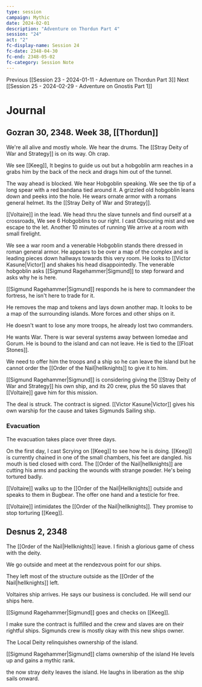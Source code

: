 ```yaml
---
type: session
campaign: Mythic
date: 2024-02-01
description: "Adventure on Thordun Part 4"
session: "24"
act: "2"
fc-display-name: Session 24
fc-date: 2348-04-30
fc-end: 2348-05-02
fc-category: Session Note
---
```

Previous [[Session 23 - 2024-01-11 - Adventure on Thordun Part 3]]
Next [[Session 25 - 2024-02-29 - Adventure on Gnostis Part 1]]

# Journal
## Gozran 30, 2348. Week 38, [[Thordun]]
We're all alive and mostly whole.
We hear the drums. The [[Stray Deity of War and Strategy]] is on its way. Oh crap.

We see [[Keeg]], It begins to guide us out but a hobgoblin arm reaches in a grabs him by the back of the neck and drags him out of the tunnel.

The way ahead is blocked. We hear Hobgoblin speaking. We see the tip of a long spear with a red bandana tied around it. A grizzled old hobgoblin leans down and peeks into the hole. He wears ornate armor with a romans general helmet. Its the [[Stray Deity of War and Strategy]].

[[Voltaire]] in the lead. We head thru the slave tunnels and find ourself at a crossroads, We see 6 Hobgoblins to our right. I cast Obscuring mist and we escape to the let. Another 10 minutes of running We arrive at a room with small firelight.

We see a war room and a venerable Hobgoblin stands there dressed in roman general armor. He appears to be over a map of the complex and is leading pieces down hallways towards this very room. He looks to [[Victor Kasune|Victor]] and shakes his head disappointedly. The venerable hobgoblin asks [[Sigmund Ragehammer|Sigmund]] to step forward and asks why he is here.

[[Sigmund Ragehammer|Sigmund]] responds he is here to commandeer the fortress, he isn't here to trade for it.

He removes the map and tokens and lays down another map. It looks to be a map of the surrounding islands. More forces and other ships on it.

He doesn't want to lose any more troops, he already lost two commanders. 

He wants War. There is war several systems away between Iomedae and Gorum. He is bound to the island and can not leave. He is tied to the [[Float Stones]].

We need to offer him the troops and a ship so he can leave the island but he cannot order the [[Order of the Nail|hellknights]] to give it to him.

[[Sigmund Ragehammer|Sigmund]] is considering giving the [[Stray Deity of War and Strategy]] his own ship, and its 20 crew, plus the 50 slaves that [[Voltaire]] gave him for this mission.

The deal is struck. The contract is signed. [[Victor Kasune|Victor]] gives his own warship for the cause and takes Sigmunds Sailing ship.

### Evacuation
The evacuation takes place over three days.

On the first day, I cast Scrying on [[Keeg]] to see how he is doing. [[Keeg]] is currently chained in one of the small chambers, his feet are dangled. his mouth is tied closed with cord. The [[Order of the Nail|hellknights]] are cutting his arms and packing the wounds with strange powder. He's being tortured badly.

[[Voltaire]] walks up to the [[Order of the Nail|Hellknights]] outside and speaks to them in Bugbear. The offer one hand and a testicle for free.

[[Voltaire]] intimidates the [[Order of the Nail|hellknights]]. They promise to stop torturing [[Keeg]].

## Desnus 2, 2348
The [[Order of the Nail|Hellknights]] leave. I finish a glorious game of chess with the deity.

We go outside and meet at the rendezvous point for our ships.

They left most of the structure outside as the [[Order of the Nail|hellknights]] left.

Voltaires ship arrives. He says our business is concluded. He will send our ships here.

[[Sigmund Ragehammer|Sigmund]] goes and checks on [[Keeg]].

I make sure the contract is fulfilled and the crew and slaves are on their rightful ships. Sigmunds crew is mostly okay with this new ships owner.

The Local Deity relinquishes ownership of the island.

[[Sigmund Ragehammer|Sigmund]] clams ownership of the island He levels up and gains a mythic rank.

the now stray deity leaves the island. He laughs in liberation as the ship sails onward.
